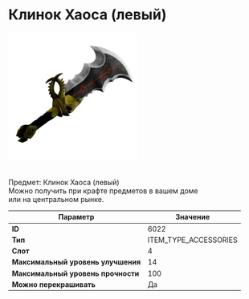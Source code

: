 # Клинок Хаоса (левый)

![Item Image](../img/6022.webp?raw=true)

<br>Предмет: Клинок Хаоса (левый)<br>Можно получить при крафте предметов в вашем доме<br>или на центральном рынке.


| Параметр | Значение |
|----------|----------|
| **ID** | 6022 |
| **Тип** | ITEM_TYPE_ACCESSORIES |
| **Слот** | 4 |
| **Максимальный уровень улучшения** | 14 |
| **Максимальный уровень прочности** | 100 |
| **Можно перекрашивать** | Да |

